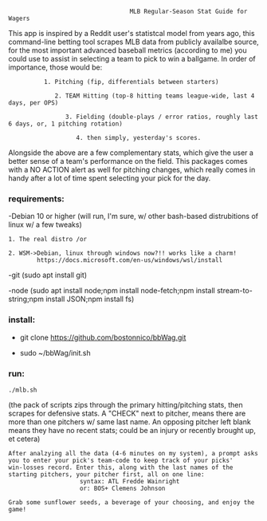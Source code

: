                                       MLB Regular-Season Stat Guide for Wagers                                                             


 This app is inspired by a Reddit user's statistcal model from years ago, this command-line betting tool
 scrapes MLB data from publicly availalbe source, for the most important advanced baseball metrics
 (according to me) you could use to assist in selecting a team to pick to win a ballgame. In order
 of importance, those would be:
 
              1. Pitching (fip, differentials between starters)
              
                 2. TEAM Hitting (top-8 hitting teams league-wide, last 4 days, per OPS)
                 
                    3. Fielding (double-plays / error ratios, roughly last 6 days, or, 1 pitching rotation)
                    
                       4. then simply, yesterday's scores.
                       

 Alongside the above are a few complementary stats, which give the user a better sense of a team's
 performance on the field. This packages comes with a NO ACTION alert as well for pitching changes,
 which really comes in handy after a lot of time spent selecting your pick for the day.                                                                                                                      

### requirements:

-Debian 10 or higher (will run, I'm sure, w/ other bash-based distrubitions of linux w/ a few tweaks)

    1. The real distro /or
    
    2. WSM->Debian, linux through windows now?!! works like a charm!
            https://docs.microsoft.com/en-us/windows/wsl/install
            
-git (sudo apt install git)

-node 
(sudo apt install node;npm install node-fetch;npm install stream-to-string;npm install JSON;npm install fs)

### install:
 - git clone https://github.com/bostonnico/bbWag.git
  
 - sudo ~/bbWag/init.sh
  
### run:

    ./mlb.sh

   (the pack of scripts zips through the primary hitting/pitching stats, then scrapes for defensive stats. A "CHECK" next to pitcher,
   means there are more than one pitchers w/ same last name. An opposing pitcher left blank means they have no recent stats; could be an
   injury or recently brought up, et cetera)

    After analzying all the data (4-6 minutes on my system), a prompt asks you to enter your pick's team-code to keep track of your picks'                       win-losses record. Enter this, along with the last names of the starting pitchers, your pitcher first, all on one line:
                        syntax: ATL Fredde Wainright
                        or: BOS+ Clemens Johnson
                    
    Grab some sunflower seeds, a beverage of your choosing, and enjoy the game!
